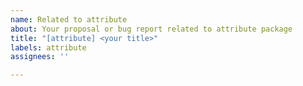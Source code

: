 ```yaml
---
name: Related to attribute
about: Your proposal or bug report related to attribute package
title: "[attribute] <your title>"
labels: attribute
assignees: ''

---
```



